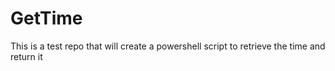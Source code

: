 # GetTime
This is a test repo that will create a powershell script to retrieve the time and return it
